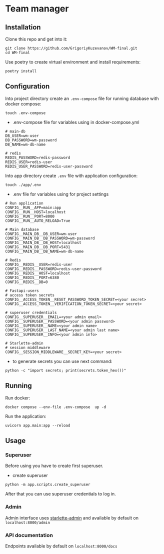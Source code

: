 # Team manager

## Installation
Clone this repo and get into it:
```shell
git clone https://github.com/GrigoriyKuzevanov/WM-final.git
cd WM-final
```

Use poetry to create virtual environment and install requirements:
```shell
poetry install
```



## Configuration
Into project directory create an `.env-compose` file for running database with docker compose:
```shell
touch .env-compose
```
- .env-compose file for variables using in docker-compose.yml
```shell
# main-db
DB_USER=wm-user
DB_PASSWORD=wm-password
DB_NAME=wm-db-name

# redis
REDIS_PASSWORD=redis-password
REDIS_USER=redis-user
REDIS_USER_PASSWORD=redis-user-password
```

Into app directory create `.env` file with application configuration:
```shell
touch ./app/.env
```

- .env file for variables using for project settings
```shell
# Run application
CONFIG__RUN__APP=main:app
CONFIG__RUN__HOST=localhost
CONFIG__RUN__PORT=8000
CONFIG__RUN__AUTO_RELOAD=True

# Main database
CONFIG__MAIN_DB__DB_USER=wm-user
CONFIG__MAIN_DB__DB_PASSWORD=wm-password
CONFIG__MAIN_DB__DB_HOST=localhost
CONFIG__MAIN_DB__DB_PORT=5431
CONFIG__MAIN_DB__DB_NAME=wm-db-name

# Redis
CONFIG__REDIS__USER=redis-user
CONFIG__REDIS__PASSWORD=redis-user-password
CONFIG__REDIS__HOST=localhost
CONFIG__REDIS__PORT=6380
CONFIG__REDIS__DB=0

# Fastapi-users
# access token secrets
CONFIG__ACCESS_TOKEN__RESET_PASSWORD_TOKEN_SECRET=<your secret>
CONFIG__ACCESS_TOKEN__VERIFICATION_TOKEN_SECRET=<your secret>

# superuser credentials
CONFIG__SUPERUSER__EMAIL=<your admin email>
CONFIG__SUPERUSER__PASSWORD=<your admin password>
CONFIG__SUPERUSER__NAME=<your admin name>
CONFIG__SUPERUSER__LAST_NAME=<your admin last name>
CONFIG__SUPERUSER__INFO=<your admin info>

# Starlette-admin
# session middleware
CONFIG__SESSION_MIDDLEWARE__SECRET_KEY=<your secret>
```
- to generate secrets you can use next command:
```shell
python -c "import secrets; print(secrets.token_hex())"
```

## Running
Run docker:
```shell
docker compose --env-file .env-compose  up -d
```

Run the application:
```shell
uvicorn app.main:app --reload
```


## Usage

### Superuser
Before using you have to create first superuser.
- create superuser
```shell
python -m app.scripts.create_superuser
```
After that you can use superuser credentials to log in.

### Admin
Admin interface uses [starlette-admin](https://jowilf.github.io/starlette-admin/) and available by default on `localhost:8000/admin`

### API documentation
Endpoints available by default on `localhost:8000/docs`
